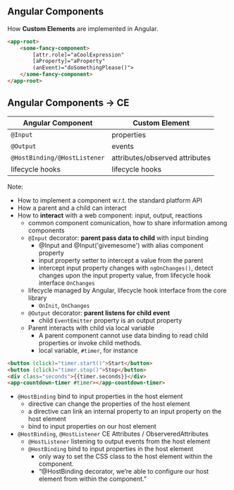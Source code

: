 ## Angular Components

How <span class="text-highlight">**Custom Elements**</span> are implemented in Angular.

```html
<app-root>
    <some-fancy-component>
        [attr.role]="aCoolExpression"
        [aProperty]="aProperty"
        (anEvent)="doSomethingPlease()">
    </some-fancy-component>
</app-root>
```


## Angular Components &#8594; CE

| Angular Component            | Custom Element                 |
| ---------------------------- | ------------------------------ |
| `@Input`                     | properties                     |
| `@Output`                    | events                         |
| `@HostBinding/@HostListener` | attributes/observed attributes |
| lifecycle hooks              | lifecycle hooks                |

Note:
- How to implement a component w.r.t. the standard platform API
- How a parent and a child can interact
- How to **interact** with a web component: input, output, reactions
    - common component comunication, how to share information among components
    - `@Input` decorator: **parent pass data to child** with input binding
        - @Input and @Input('givemesome') with alias component property
        - input property setter to intercept a value from the parent
        - intercept input property changes with `ngOnChanges()`, detect changes upon the input property value, from lifecycle hook interface `OnChanges`
    - lifecycle managed by Angular, lifecycle hook interface from the core library
        - `OnInit`, `OnChanges`
    - `@Output` decorator: **parent listens for child event**
        - child `EventEmitter` property is an output property
    - Parent interacts with child via local variable
        - A parent component cannot use data binding to read child properties or invoke child methods.
        - local variable, `#timer`, for instance
```html
<button (click)="timer.start()">Start</button>
<button (click)="timer.stop()">Stop</button>
<div class="seconds">{{timer.seconds}}</div>
<app-countdown-timer #timer></app-countdown-timer>
```
- `@HostBinding` bind to input properties in the host element
    - directive can change the properties of the host element
    - a directive can link an internal property to an input property on the host element
    - bind to input properties on our host element
- `@HostBinding`, `@HostListener` CE Attributes / ObserveredAttributes
    - `@HostListener` listening to output events from the host element
    - `@HostBinding` bind to input properties in the host element
        - only way to set the CSS class to the host element within the component.
        - “@HostBinding decorator, we’re able to configure our host element from within the component.”